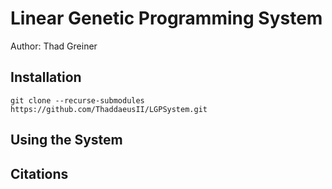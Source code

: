 # Linear Genetic Programming System

Author: Thad Greiner

## Installation

```
git clone --recurse-submodules https://github.com/ThaddaeusII/LGPSystem.git
```

## Using the System





## Citations


